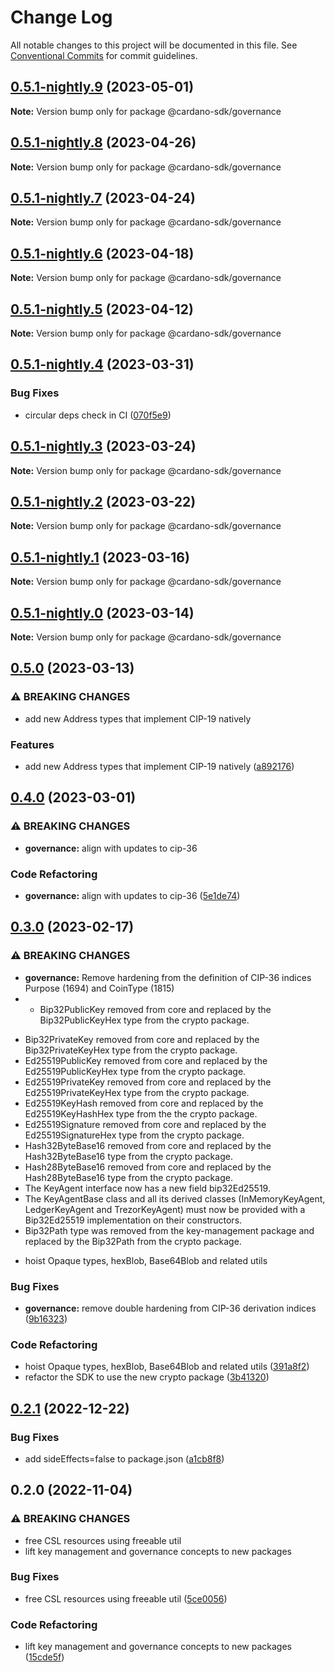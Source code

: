# Change Log

All notable changes to this project will be documented in this file.
See [Conventional Commits](https://conventionalcommits.org) for commit guidelines.

## [0.5.1-nightly.9](https://github.com/input-output-hk/cardano-js-sdk/compare/@cardano-sdk/governance@0.5.1-nightly.8...@cardano-sdk/governance@0.5.1-nightly.9) (2023-05-01)

**Note:** Version bump only for package @cardano-sdk/governance

## [0.5.1-nightly.8](https://github.com/input-output-hk/cardano-js-sdk/compare/@cardano-sdk/governance@0.5.1-nightly.7...@cardano-sdk/governance@0.5.1-nightly.8) (2023-04-26)

**Note:** Version bump only for package @cardano-sdk/governance

## [0.5.1-nightly.7](https://github.com/input-output-hk/cardano-js-sdk/compare/@cardano-sdk/governance@0.5.1-nightly.6...@cardano-sdk/governance@0.5.1-nightly.7) (2023-04-24)

**Note:** Version bump only for package @cardano-sdk/governance

## [0.5.1-nightly.6](https://github.com/input-output-hk/cardano-js-sdk/compare/@cardano-sdk/governance@0.5.1-nightly.5...@cardano-sdk/governance@0.5.1-nightly.6) (2023-04-18)

**Note:** Version bump only for package @cardano-sdk/governance

## [0.5.1-nightly.5](https://github.com/input-output-hk/cardano-js-sdk/compare/@cardano-sdk/governance@0.5.1-nightly.4...@cardano-sdk/governance@0.5.1-nightly.5) (2023-04-12)

**Note:** Version bump only for package @cardano-sdk/governance

## [0.5.1-nightly.4](https://github.com/input-output-hk/cardano-js-sdk/compare/@cardano-sdk/governance@0.5.1-nightly.3...@cardano-sdk/governance@0.5.1-nightly.4) (2023-03-31)

### Bug Fixes

- circular deps check in CI ([070f5e9](https://github.com/input-output-hk/cardano-js-sdk/commit/070f5e9f199c8a3b823f80aa98b35a4df7dbe532))

## [0.5.1-nightly.3](https://github.com/input-output-hk/cardano-js-sdk/compare/@cardano-sdk/governance@0.5.1-nightly.2...@cardano-sdk/governance@0.5.1-nightly.3) (2023-03-24)

**Note:** Version bump only for package @cardano-sdk/governance

## [0.5.1-nightly.2](https://github.com/input-output-hk/cardano-js-sdk/compare/@cardano-sdk/governance@0.5.1-nightly.1...@cardano-sdk/governance@0.5.1-nightly.2) (2023-03-22)

**Note:** Version bump only for package @cardano-sdk/governance

## [0.5.1-nightly.1](https://github.com/input-output-hk/cardano-js-sdk/compare/@cardano-sdk/governance@0.5.1-nightly.0...@cardano-sdk/governance@0.5.1-nightly.1) (2023-03-16)

**Note:** Version bump only for package @cardano-sdk/governance

## [0.5.1-nightly.0](https://github.com/input-output-hk/cardano-js-sdk/compare/@cardano-sdk/governance@0.5.0...@cardano-sdk/governance@0.5.1-nightly.0) (2023-03-14)

**Note:** Version bump only for package @cardano-sdk/governance

## [0.5.0](https://github.com/input-output-hk/cardano-js-sdk/compare/@cardano-sdk/governance@0.4.0...@cardano-sdk/governance@0.5.0) (2023-03-13)

### ⚠ BREAKING CHANGES

- add new Address types that implement CIP-19 natively

### Features

- add new Address types that implement CIP-19 natively ([a892176](https://github.com/input-output-hk/cardano-js-sdk/commit/a8921760b714b090bb6c15d6b4696e2dd0b2fdc5))

## [0.4.0](https://github.com/input-output-hk/cardano-js-sdk/compare/@cardano-sdk/governance@0.3.0...@cardano-sdk/governance@0.4.0) (2023-03-01)

### ⚠ BREAKING CHANGES

- **governance:** align with updates to cip-36

### Code Refactoring

- **governance:** align with updates to cip-36 ([5e1de74](https://github.com/input-output-hk/cardano-js-sdk/commit/5e1de74bb48ee716d7ef9c98eb7628a4928f79a8))

## [0.3.0](https://github.com/input-output-hk/cardano-js-sdk/compare/@cardano-sdk/governance@0.2.1...@cardano-sdk/governance@0.3.0) (2023-02-17)

### ⚠ BREAKING CHANGES

- **governance:** Remove hardening from the definition of CIP-36 indices Purpose (1694) and CoinType (1815)
- - Bip32PublicKey removed from core and replaced by the Bip32PublicKeyHex type from the crypto package.

* Bip32PrivateKey removed from core and replaced by the Bip32PrivateKeyHex type from the crypto package.
* Ed25519PublicKey removed from core and replaced by the Ed25519PublicKeyHex type from the crypto package.
* Ed25519PrivateKey removed from core and replaced by the Ed25519PrivateKeyHex type from the crypto package.
* Ed25519KeyHash removed from core and replaced by the Ed25519KeyHashHex type from the the crypto package.
* Ed25519Signature removed from core and replaced by the Ed25519SignatureHex type from the crypto package.
* Hash32ByteBase16 removed from core and replaced by the Hash32ByteBase16 type from the crypto package.
* Hash28ByteBase16 removed from core and replaced by the Hash28ByteBase16 type from the crypto package.
* The KeyAgent interface now has a new field bip32Ed25519.
* The KeyAgentBase class and all its derived classes (InMemoryKeyAgent, LedgerKeyAgent and TrezorKeyAgent) must now be provided with a Bip32Ed25519 implementation on their constructors.
* Bip32Path type was removed from the key-management package and replaced by the Bip32Path from the crypto package.

- hoist Opaque types, hexBlob, Base64Blob and related utils

### Bug Fixes

- **governance:** remove double hardening from CIP-36 derivation indices ([9b16323](https://github.com/input-output-hk/cardano-js-sdk/commit/9b163237dd03f37ee5bcb5bb5d72949037b27f2a))

### Code Refactoring

- hoist Opaque types, hexBlob, Base64Blob and related utils ([391a8f2](https://github.com/input-output-hk/cardano-js-sdk/commit/391a8f20d60607c4fb6ce8586b97ae96841f759b))
- refactor the SDK to use the new crypto package ([3b41320](https://github.com/input-output-hk/cardano-js-sdk/commit/3b41320e7971a231d50785733ff4cd0793418d3d))

## [0.2.1](https://github.com/input-output-hk/cardano-js-sdk/compare/@cardano-sdk/governance@0.2.0...@cardano-sdk/governance@0.2.1) (2022-12-22)

### Bug Fixes

- add sideEffects=false to package.json ([a1cb8f8](https://github.com/input-output-hk/cardano-js-sdk/commit/a1cb8f807e8d5947d0c512e0918713ff97d5d48e))

## 0.2.0 (2022-11-04)

### ⚠ BREAKING CHANGES

- free CSL resources using freeable util
- lift key management and governance concepts to new packages

### Bug Fixes

- free CSL resources using freeable util ([5ce0056](https://github.com/input-output-hk/cardano-js-sdk/commit/5ce0056fb108f7bccfbd9f8ef562b82277f3c613))

### Code Refactoring

- lift key management and governance concepts to new packages ([15cde5f](https://github.com/input-output-hk/cardano-js-sdk/commit/15cde5f9becff94dac17278cb45e3adcaac763b5))
